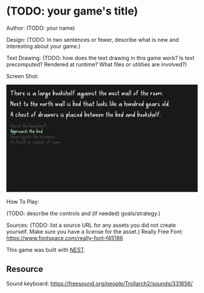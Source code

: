 # (TODO: your game's title)

Author: (TODO: your name)

Design: (TODO: In two sentences or fewer, describe what is new and interesting about your game.)

Text Drawing: (TODO: how does the text drawing in this game work? Is text precomputed? Rendered at runtime? What files or utilities are involved?)

Screen Shot:

![Screen Shot](screenshot.png)

How To Play:

(TODO: describe the controls and (if needed) goals/strategy.)

Sources: (TODO: list a source URL for any assets you did not create yourself. Make sure you have a license for the asset.)
Really Free Font: https://www.fontspace.com/really-font-f45186

This game was built with [NEST](NEST.md).

## Resource
Sound keyboard: https://freesound.org/people/Trollarch2/sounds/331656/